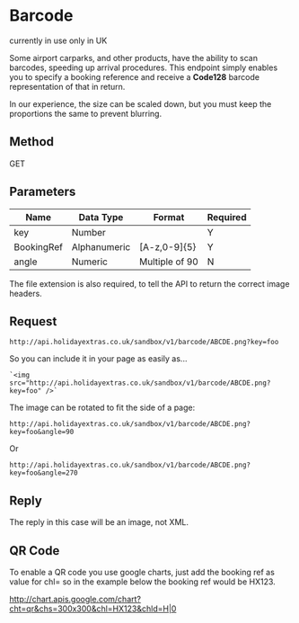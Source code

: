 # Barcode

currently in use only in UK

Some airport carparks, and other products, have the ability to scan barcodes, speeding up arrival procedures. This endpoint simply enables you to specify a booking reference and receive a **Code128** barcode representation of that in return. 

In our experience, the size can be scaled down, but you must keep the proportions the same to prevent blurring. 
## Method

GET


## Parameters

 | Name       | Data Type    | Format         | Required | 
 | ----       | ---------    | ------         | -------- | 
 | key        | Number       |                | Y        | 
 | BookingRef | Alphanumeric | [A-z,0-9]{5}   | Y        | 
 | angle      | Numeric      | Multiple of 90 | N        | 

The file extension is also required, to tell the API to return the correct image headers.

## Request

```
http://api.holidayextras.co.uk/sandbox/v1/barcode/ABCDE.png?key=foo
```

So you can include it in your page as easily as...

```
`<img src="http://api.holidayextras.co.uk/sandbox/v1/barcode/ABCDE.png?key=foo" />`
```


The image can be rotated to fit the side of a page:

```
http://api.holidayextras.co.uk/sandbox/v1/barcode/ABCDE.png?key=foo&angle=90
```
Or
```
http://api.holidayextras.co.uk/sandbox/v1/barcode/ABCDE.png?key=foo&angle=270
```


## Reply

The reply in this case will be an image, not XML.

## QR Code

To enable a QR code you use google charts, just add the booking ref as value for chl=  ​so in the example below the booking ref would be HX123.​

http://chart.apis.google.com/chart?cht=qr&chs=300x300&chl=HX123&chld=H|0
